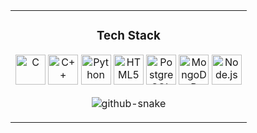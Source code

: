 <!-- ====== Two-column layout: Goku | Main Content (no visible borders) ====== -->
<table align="center" border="0" cellpadding="0" cellspacing="0">
    <!-- ——— Left column : Goku GIF ——— -->
    <!-- ——— Right column : Tech Stack → viewer counter ——— -->
    <td align="center" valign="top">
      <!-- ====== Tech Stack ====== -->
      <h3>Tech&nbsp;Stack</h3>
      <p>
        <img src="https://cdn.jsdelivr.net/gh/devicons/devicon/icons/c/c-original.svg" height="48" alt="C" />
        <img src="https://cdn.jsdelivr.net/gh/devicons/devicon/icons/cplusplus/cplusplus-original.svg" height="48" alt="C++" />
        <img src="https://cdn.jsdelivr.net/gh/devicons/devicon/icons/python/python-original.svg" height="48" alt="Python" />
        <img src="https://cdn.jsdelivr.net/gh/devicons/devicon/icons/html5/html5-original.svg" height="48" alt="HTML5" />
        <img src="https://cdn.jsdelivr.net/gh/devicons/devicon/icons/postgresql/postgresql-original.svg" height="48" alt="PostgreSQL" />
        <img src="https://cdn.jsdelivr.net/gh/devicons/devicon/icons/mongodb/mongodb-original.svg" height="48" alt="MongoDB" />
        <img src="https://cdn.jsdelivr.net/gh/devicons/devicon/icons/nodejs/nodejs-original.svg" height="48" alt="Node.js" />
      </p>
      <!-- ====== Stats & LeetCode Row (just two inline images) ====== -->
      <!-- ====== Viewer Counter ====== --
    </td>
  </tr>
    </table>

<!-- ====== Snake Animation ====== -->
<p align="center">
  <picture>
    <source media="(prefers-color-scheme: dark)"
            srcset="https://raw.githubusercontent.com/tobiasmeyhoefer/tobiasmeyhoefer/output/github-snake-dark.svg">
    <source media="(prefers-color-scheme: light)"
            srcset="https://raw.githubusercontent.com/tobiasmeyhoefer/tobiasmeyhoefer/output/github-snake.svg">
    <img alt="github-snake"
         src="https://raw.githubusercontent.com/tobiasmeyhoefer/tobiasmeyhoefer/output/github-snake.svg">
  </picture>
</p>



